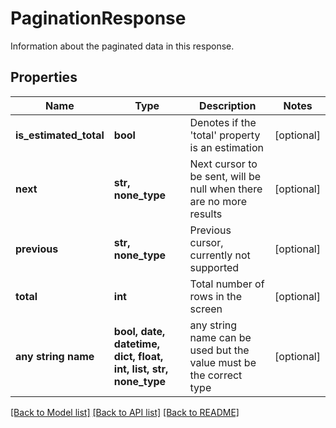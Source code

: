 # PaginationResponse

Information about the paginated data in this response.

## Properties
Name | Type | Description | Notes
------------ | ------------- | ------------- | -------------
**is_estimated_total** | **bool** | Denotes if the &#39;total&#39; property is an estimation | [optional] 
**next** | **str, none_type** | Next cursor to be sent, will be null when there are no more results | [optional] 
**previous** | **str, none_type** | Previous cursor, currently not supported | [optional] 
**total** | **int** | Total number of rows in the screen | [optional] 
**any string name** | **bool, date, datetime, dict, float, int, list, str, none_type** | any string name can be used but the value must be the correct type | [optional]

[[Back to Model list]](../README.md#documentation-for-models) [[Back to API list]](../README.md#documentation-for-api-endpoints) [[Back to README]](../README.md)


